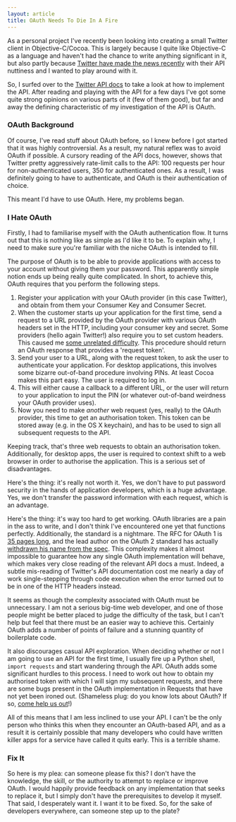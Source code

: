 ```yaml
---
layout: article
title: OAuth Needs To Die In A Fire
---
```


As a personal project I've recently been looking into creating a small Twitter
client in Objective-C/Cocoa. This is largely because I quite like Objective-C
as a language and haven't had the chance to write anything significant in it,
but also partly because
[Twitter have made the news recently](http://arstechnica.com/business/2012/08/new-api-severely-restricts-third-party-twitter-applications/)
with their API nuttiness and I wanted to play around with it.

So, I surfed over to the [Twitter API docs](https://dev.twitter.com/docs) to
take a look at how to implement the API. After reading and playing with the
API for a few days I've got some quite strong opinions on various parts of it
(few of them good), but far and away the defining characteristic of my
investigation of the API is OAuth.

### OAuth Background

Of course, I've read stuff about OAuth before, so I knew before I got started
that it was highly controversial. As a result, my natural reflex was to avoid
OAuth if possible. A cursory reading of the API docs, however, shows that
Twitter pretty aggressively rate-limit calls to the API: 100 requests per hour
for non-authenticated users, 350 for authenticated ones. As a result, I was
definitely going to have to authenticate, and OAuth is their authentication of
choice.

This meant I'd have to use OAuth. Here, my problems began.

### I Hate OAuth

Firstly, I had to familiarise myself with the OAuth authentication flow. It
turns out that this is nothing like as simple as I'd like it to be. To explain
why, I need to make sure you're familiar with the niche OAuth is intended to
fill.

The purpose of OAuth is to be able to provide applications with access to your
account without giving them your password. This apparently simple notion ends
up being really quite complicated. In short, to achieve this, OAuth requires
that you perform the following steps.

1. Register your application with your OAuth provider (in this case Twitter),
   and obtain from them your Consumer Key and Consumer Secret.
2. When the customer starts up your application for the first time, send a
   request to a URL provided by the OAuth provider with various OAuth headers
   set in the HTTP, including your consumer key and secret. Some providers
   (hello again Twitter!) also require you to set custom headers. This caused
   me [some unrelated difficulty](http://code.google.com/p/oauth/issues/detail?id=230).
   This procedure should return an OAuth response that provides a 'request
   token'.
3. Send your user to a URL, along with the request token, to ask the user to
   authenticate your application. For desktop applications, this involves some
   bizarre out-of-band procedure involving PINs. At least Cocoa makes this
   part easy. The user is required to log in.
4. This will either cause a callback to a different URL, or the user will
   return to your application to input the PIN (or whatever out-of-band
   weirdness your OAuth provider uses).
5. Now you need to make *another* web request (yes, really) to the OAuth
   provider, this time to get an authorisation token. This token can be stored
   away (e.g. in the OS X keychain), and has to be used to sign all subsequent
   requests to the API.

Keeping track, that's three web requests to obtain an authorisation token.
Additionally, for desktop apps, the user is required to context shift to a web
browser in order to authorise the application. This is a serious set of
disadvantages.

Here's the thing: it's really not worth it. Yes, we don't have to put password
security in the hands of application developers, which is a huge advantage.
Yes, we don't transfer the password information with each request, which is an
advantage.

Here's the thing: it's way too hard to get working. OAuth libraries are a pain
in the ass to write, and I don't think I've encountered one yet that functions
perfectly. Additionally, the standard is a nightmare. The RFC for OAuth 1 is
[35 pages long](http://tools.ietf.org/html/rfc5849), and the lead author on
the OAuth 2 standard has actually [withdrawn his name from the spec](http://hueniverse.com/2012/07/oauth-2-0-and-the-road-to-hell/).
This complexity makes it almost impossible to guarantee how any single OAuth
implementation will behave, which makes very close reading of the relevant API
docs a must. Indeed, a subtle mis-reading of Twitter's API documentation cost
me nearly a day of work single-stepping through code execution when the error
turned out to be in one of the HTTP headers instead.

It seems as though the complexity associated with OAuth must be unnecessary. I
am not a serious big-time web developer, and one of those people might be
better placed to judge the difficulty of the task, but I can't help but feel
that there must be an easier way to achieve this. Certainly OAuth adds a
number of points of failure and a stunning quantity of boilerplate code.

It also discourages casual API exploration. When deciding whether or not I am
going to use an API for the first time, I usually fire up a Python shell,
`import requests` and start wandering through the API. OAuth adds some
significant hurdles to this process. I need to work out how to obtain my
authorised token with which I will sign my subsequent requests, and there are
some bugs present in the OAuth implementation in Requests that have not yet
been ironed out. (Shameless plug: do you know lots about OAuth? If so,
[come help us out](https://github.com/kennethreitz/requests)!)

All of this means that I am less inclined to use your API. I can't be the only
person who thinks this when they encounter an OAuth-based API, and as a result
it is certainly possible that many developers who could have written killer
apps for a service have called it quits early. This is a terrible shame.

### Fix It

So here is my plea: can someone please fix this? I don't have the knowledge,
the skill, or the authority to attempt to replace or improve OAuth. I would
happily provide feedback on any implementation that seeks to replace it, but
I simply don't have the prerequisites to develop it myself. That said, I
desperately want it. I want it to be fixed. So, for the sake of developers
everywhere, can someone step up to the plate?
